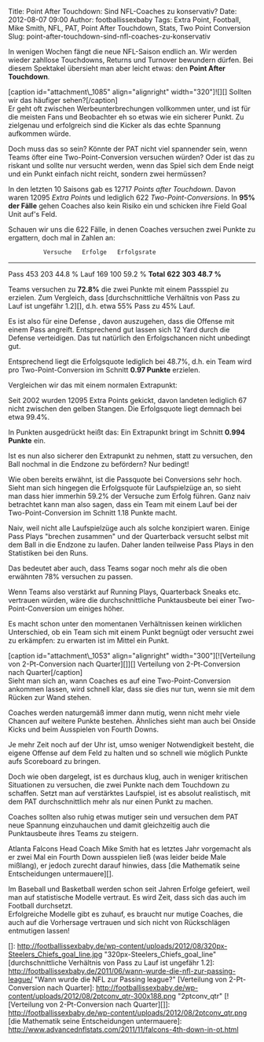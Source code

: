 Title: Point After Touchdown: Sind NFL-Coaches zu konservativ?
Date: 2012-08-07 09:00
Author: footballissexbaby
Tags: Extra Point, Football, Mike Smith, NFL, PAT, Point After Touchdown, Stats, Two Point Conversion
Slug: point-after-touchdown-sind-nfl-coaches-zu-konservativ

In wenigen Wochen fängt die neue NFL-Saison endlich an. Wir werden
wieder zahllose Touchdowns, Returns und Turnover bewundern dürfen. Bei
diesem Spektakel übersieht man aber leicht etwas: den **Point After
Touchdown**.

<div>
[caption id="attachment\_1085" align="alignright" width="320"]![][]
Sollten wir das häufiger sehen?[/caption]

</div>
Er geht oft zwischen Werbeunterbrechungen vollkommen unter, und ist für
die meisten Fans und Beobachter eh so etwas wie ein sicherer Punkt. Zu
zielgenau und erfolgreich sind die Kicker als das echte Spannung
aufkommen würde.

Doch muss das so sein? Könnte der PAT nicht viel spannender sein, wenn
Teams öfter eine Two-Point-Conversion versuchen würden? Oder ist das zu
riskant und sollte nur versucht werden, wenn das Spiel sich dem Ende
neigt und ein Punkt einfach nicht reicht, sondern zwei hermüssen?

In den letzten 10 Saisons gab es 12717 *Points after Touchdown*. Davon
waren 12095 *Extra Point*s und lediglich 622 *Two-Point-Conversions*. In
**95% der Fälle** gehen Coaches also kein Risiko ein und schicken ihre
Field Goal Unit auf's Feld.

Schauen wir uns die 622 Fälle, in denen Coaches versuchen zwei Punkte zu
ergattern, doch mal in Zahlen an:

              Versuche   Erfolge   Erfolgsrate
  ----------- ---------- --------- -------------
  Pass        453        203       44.8 %
  Lauf        169        100       59.2 %
  **Total**   **622**    **303**   **48.7 %**

Teams versuchen zu **72.8%** die zwei Punkte mit einem Passspiel zu
erzielen. Zum Vergleich, dass [durchschnittliche Verhältnis von Pass zu
Lauf ist ungefähr 1.2][], d.h. etwa 55% Pass zu 45% Lauf.

Es ist also für eine Defense , davon auszugehen, dass die Offense mit
einem Pass angreift. Entsprechend gut lassen sich 12 Yard durch die
Defense verteidigen. Das tut natürlich den Erfolgschancen nicht
unbedingt gut.

Entsprechend liegt die Erfolgsquote lediglich bei 48.7%, d.h. ein Team
wird pro Two-Point-Conversion im Schnitt **0.97 Punkte** erzielen.

Vergleichen wir das mit einem normalen Extrapunkt:

Seit 2002 wurden 12095 Extra Points gekickt, davon landeten lediglich 67
nicht zwischen den gelben Stangen. Die Erfolgsquote liegt demnach bei
etwa 99.4%.

In Punkten ausgedrückt heißt das: Ein Extrapunkt bringt im Schnitt
**0.994 Punkte** ein.

Ist es nun also sicherer den Extrapunkt zu nehmen, statt zu versuchen,
den Ball nochmal in die Endzone zu befördern? Nur bedingt!

Wie oben bereits erwähnt, ist die Passquote bei Conversions sehr hoch.
Sieht man sich hingegen die Erfolgsquote für Laufspielzüge an, so sieht
man dass hier immerhin 59.2% der Versuche zum Erfolg führen. Ganz naiv
betrachtet kann man also sagen, dass ein Team mit einem Lauf bei der
Two-Point-Conversion im Schnitt 1.18 Punkte macht.

Naiv, weil nicht alle Laufspielzüge auch als solche konzipiert waren.
Einige Pass Plays "brechen zusammen" und der Quarterback versucht selbst
mit dem Ball in die Endzone zu laufen. Daher landen teilweise Pass Plays
in den Statistiken bei den Runs.

Das bedeutet aber auch, dass Teams sogar noch mehr als die oben
erwähnten 78% versuchen zu passen.

Wenn Teams also verstärkt auf Running Plays, Quarterback Sneaks etc.
vertrauen würden, wäre die durchschnittliche Punktausbeute bei einer
Two-Point-Conversion um einiges höher.

Es macht schon unter den momentanen Verhältnissen keinen wirklichen
Unterschied, ob ein Team sich mit einem Punkt begnügt oder versucht zwei
zu erkämpfen: zu erwarten ist im Mittel ein Punkt.

<div>
[caption id="attachment\_1053" align="alignright"
width="300"][![Verteilung von 2-Pt-Conversion nach Quarter][]][]
Verteilung von 2-Pt-Conversion nach Quarter[/caption]

</div>
Sieht man sich an, wann Coaches es auf eine Two-Point-Conversion
ankommen lassen, wird schnell klar, dass sie dies nur tun, wenn sie mit
dem Rücken zur Wand stehen.

Coaches werden naturgemäß immer dann mutig, wenn nicht mehr viele
Chancen auf weitere Punkte bestehen. Ähnliches sieht man auch bei Onside
Kicks und beim Ausspielen von Fourth Downs.

Je mehr Zeit noch auf der Uhr ist, umso weniger Notwendigkeit besteht,
die eigene Offense auf dem Feld zu halten und so schnell wie möglich
Punkte aufs Scoreboard zu bringen.

Doch wie oben dargelegt, ist es durchaus klug, auch in weniger
kritischen Situationen zu versuchen, die zwei Punkte nach dem Touchdown
zu schaffen. Setzt man auf verstärktes Laufspiel, ist es absolut
realistisch, mit dem PAT durchschnittlich mehr als nur einen Punkt zu
machen.

Coaches sollten also ruhig etwas mutiger sein und versuchen dem PAT neue
Spannung einzuhauchen und damit gleichzeitig auch die Punktausbeute
ihres Teams zu steigern.

Atlanta Falcons Head Coach Mike Smith hat es letztes Jahr vorgemacht als
er zwei Mal ein Fourth Down ausspielen ließ (was leider beide Male
mißlang), er jedoch zurecht darauf hinwies, dass [die Mathematik seine
Entscheidungen untermauere][].

Im Baseball und Basketball werden schon seit Jahren Erfolge gefeiert,
weil man auf statistische Modelle vertraut. Es wird Zeit, dass sich das
auch im Football durchsetzt.  
Erfolgreiche Modelle gibt es zuhauf, es braucht nur mutige Coaches, die
auch auf die Vorhersage vertrauen und sich nicht von Rückschlägen
entmutigen lassen!

  []: http://footballissexbaby.de/wp-content/uploads/2012/08/320px-Steelers_Chiefs_goal_line.jpg
    "320px-Steelers_Chiefs_goal_line"
  [durchschnittliche Verhältnis von Pass zu Lauf ist ungefähr 1.2]: http://footballissexbaby.de/2011/06/wann-wurde-die-nfl-zur-passing-league/
    "Wann wurde die NFL zur Passing league?"
  [Verteilung von 2-Pt-Conversion nach Quarter]: http://footballissexbaby.de/wp-content/uploads/2012/08/2ptconv_qtr-300x188.png
    "2ptconv_qtr"
  [![Verteilung von 2-Pt-Conversion nach Quarter][]]: http://footballissexbaby.de/wp-content/uploads/2012/08/2ptconv_qtr.png
  [die Mathematik seine Entscheidungen untermauere]: http://www.advancednflstats.com/2011/11/falcons-4th-down-in-ot.html
